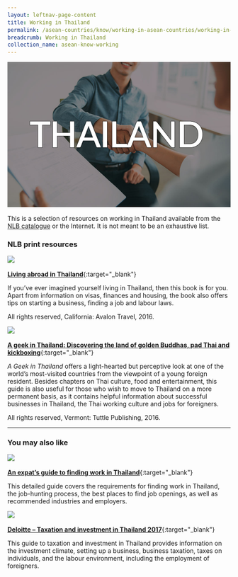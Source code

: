 ```yaml
---
layout: leftnav-page-content
title: Working in Thailand
permalink: /asean-countries/know/working-in-asean-countries/working-in-thailand/
breadcrumb: Working in Thailand
collection_name: asean-know-working
---
```


<img src="/images/asean-working/ASEAN-Thailand-Working.jpg" alt="Working in Thailand banner" style="width:800px;" />

This is a selection of resources on working in Thailand available from the [NLB catalogue](http://catalogue.nlb.gov.sg/) or the Internet.  It is not meant to be an exhaustive list.

### **NLB print resources**

<img src="/images/book-covers/Living-abroad-in-Thailand.png" style="width:150px;" />

[**Living abroad in Thailand**](http://eservice.nlb.gov.sg/item_holding.aspx?bid=13736587){:target="_blank"}

If you’ve ever imagined yourself living in Thailand, then this book is for you. Apart from information on visas, finances and housing, the book also offers tips on starting a business, finding a job and labour laws.

All rights reserved, California: Avalon Travel, 2016.

<img src="/images/book-covers/A-geek-in-Thailand.jpg" style="width:150px;" />

[**A geek in Thailand: Discovering the land of golden Buddhas, pad Thai and kickboxing**](http://eservice.nlb.gov.sg/item_holding.aspx?bid=202369758){:target="_blank"}

*A Geek in Thailand* offers a light-hearted but perceptive look at one of the world’s most-visited countries from the viewpoint of a young foreign resident. Besides chapters on Thai culture, food and entertainment, this guide is also useful for those who wish to move to Thailand on a more permanent basis, as it contains helpful information about successful businesses in Thailand, the Thai working culture and jobs for foreigners.

All rights reserved, Vermont: Tuttle Publishing, 2016.

---

### **You may also like**

<img src="/images/resources/Article 1.jpg" style="width:180px;" />

[**An expat’s guide to finding work in Thailand**](https://www.thailandstarterkit.com/work/work-in-thailand/){:target="_blank"}

This detailed guide covers the requirements for finding work in Thailand, the job-hunting process, the best places to find job openings, as well as recommended industries and employers.

<img src="/images/resources/Article 4.jpg" style="width:180px;" />

[**Deloitte – Taxation and investment in Thailand 2017**](https://www2.deloitte.com/content/dam/Deloitte/cn/Documents/international-business-support/deloitte-cn-ibs-thailand-tax-invest-en-2017.pdf){:target="_blank"}

This guide to taxation and investment in Thailand provides information on the investment climate, setting up a business, business taxation, taxes on individuals, and the labour environment, including the employment of foreigners.